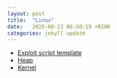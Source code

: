 ```yaml
---
layout: post
title:  "Linux"
date:   2025-08-13 06:50:19 +0200
categories: jekyll update
---
```


- [Exploit script template](/2025/08/13/exploit-script.html)<br>
- [Heap](/2025/08/14/heap.html)<br>
- [Kernel](/2025/08/14/kernel.html)<br>